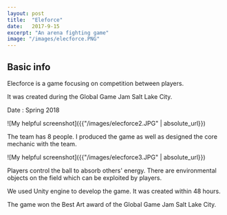 ```yaml
---
layout: post
title:  "Eleforce"
date:   2017-9-15
excerpt: "An arena fighting game"
image: "/images/elecforce.PNG"
---
```


## Basic info
Elecforce is a game focusing on competition between players.

It was created during the Global Game Jam Salt Lake City. 

Date : Spring 2018

![My helpful screenshot]({{"/images/elecforce2.JPG" | absolute_url}})

The team has 8 people. I produced the game as well as designed the core mechanic with the team.

![My helpful screenshot]({{"/images/elecforce3.JPG" | absolute_url}})

Players control the ball to absorb others' energy. There are environmental objects on the field which can be exploited by players.

We used Unity engine to develop the game. It was created within 48 hours.

The game won the Best Art award of the Global Game Jam Salt Lake City.









